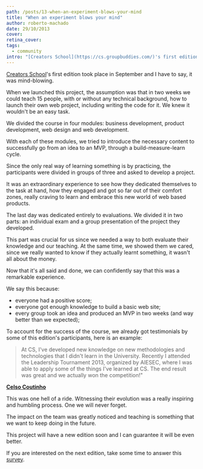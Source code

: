 ```yaml
---
path: /posts/13-when-an-experiment-blows-your-mind
title: "When an experiment blows your mind"
author: roberto-machado
date: 29/10/2013
cover: 
retina_cover: 
tags:
  - community
intro: "[Creators School](https://cs.groupbuddies.com/)'s first edition took place in September and I have to say, it was mind-blowing."
---
```


[Creators School](https://cs.groupbuddies.com/)'s first edition took place in September and I have to say, it was mind-blowing.

When we launched this project, the assumption was that in two weeks we could teach 15 people, with or without any technical background, how to launch their own web project, including writing the code for it. We knew it wouldn't be an easy task.

We divided the course in four modules: business development, product development, web design and web development. 

With each of these modules, we tried to introduce the necessary content to successfully go from an idea to an MVP, through a build-measure-learn cycle.

Since the only real way of learning something is by practicing, the participants were divided in groups of three and asked to develop a project.

It was an extraordinary experience to see how they dedicated themselves to the task at hand, how they engaged and got so far out of their comfort zones, really craving to learn and embrace this new world of web based products.

The last day was dedicated entirely to evaluations. We divided it in two parts: an individual exam and a group presentation of the project they developed.

This part was crucial for us since we needed a way to both evaluate their knowledge and our teaching. At the same time, we showed them we cared, since we really wanted to know if they actually learnt something, it wasn't all about the money.

Now that it's all said and done, we can confidently say that this was a remarkable experience. 

We say this because:

- everyone had a positive score;
- everyone got enough knowledge to build a basic web site;
- every group took an idea and produced an MVP in two weeks (and way better than we expected);

To account for the success of the course, we already got testimonials by some of this edition's participants, here is an example:

> At CS, I've developed new knowledge on new methodologies and technologies that I didn't learn in the University. Recently I attended the Leadership Tournament 2013, organized by AIESEC, where I was able to apply some of the things I've learned at CS. The end result was great and we actually won the competition!"

**[Celso Coutinho](https://pt.linkedin.com/pub/celso-coutinho/67/8bb/617)**

This was one hell of a ride.
Witnessing their evolution was a really inspiring and humbling process. One we will never forget.

The impact on the team was greatly noticed and teaching is something that we want to keep doing in the future.

This project will have a new edition soon and I can guarantee it will be even better.

If you are interested on the next edition, take some time to answer this [survey](https://groupbuddies.typeform.com/to/kGAA4F).

